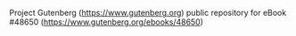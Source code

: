 Project Gutenberg (https://www.gutenberg.org) public repository for eBook #48650 (https://www.gutenberg.org/ebooks/48650)
